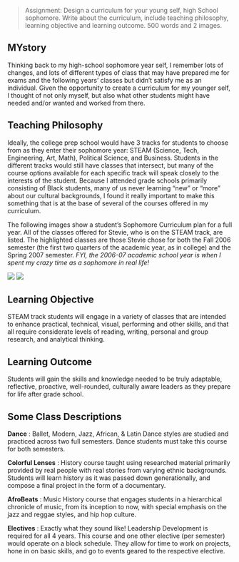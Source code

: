 > Assignment: Design a curriculum for your young self, high School sophomore. Write about the curriculum, include teaching philosophy, learning objective and learning outcome. 500 words and 2 images.

## MYstory

Thinking back to my high-school sophomore year self, I remember lots of changes, and lots of different types of class that may have prepared me for exams and the following years’ classes but didn’t satisfy me as an individual. Given the opportunity to create a curriculum for my younger self, I thought of not only myself, but also what other students might have needed and/or wanted and worked from there.

## Teaching Philosophy

Ideally, the college prep school would have 3 tracks for students to choose from as they enter their sophomore year: STEAM (Science, Tech, Engineering, Art, Math), Political Science, and Business. Students in the different tracks would still have classes that intersect, but many of the course options available for each specific track will speak closely to the interests of the student. Because I attended grade schools primarily consisting of Black students, many of us never learning “new” or “more” about our cultural backgrounds, I found it really important to make this something that is at the base of several of the courses offered in my curriculum.

The following images show a student’s Sophomore Curriculum plan for a full year. All of the classes offered for Stevie, who is on the STEAM track, are listed. The highlighted classes are those Stevie chose for both the Fall 2006 semester (the first two quarters of the academic year, as in college) and the Spring 2007 semester. *FYI, the 2006-07 academic school year is when I spent my crazy time as a sophomore in real life!*

![](1_Learner/img/StevieFallCurriculum.jpg)
![](1_Learner/img/StevieSpringCurriculum.jpg)

## Learning Objective

STEAM track students will engage in a variety of classes that are intended to enhance practical, technical, visual, performing and other skills, and that all require considerate levels of reading, writing, personal and group research, and analytical thinking.

## Learning Outcome

Students will gain the skills and knowledge needed to be truly adaptable, reflective, proactive, well-rounded, culturally aware leaders as they prepare for life after grade school.

## Some Class Descriptions

**Dance** : Ballet, Modern, Jazz, African, & Latin Dance styles are studied and practiced across two full semesters. Dance students must take this course for both semesters.

**Colorful Lenses** : History course taught using researched material primarily provided by real people with real stories from varying ethnic backgrounds. Students will learn history as it was passed down generationally, and compose a final project in the form of a documentary.

**AfroBeats** : Music History course that engages students in a hierarchical chronicle of music, from its inception to now, with special emphasis on the jazz and reggae styles, and hip hop culture.

**Electives** : Exactly what they sound like! Leadership Development is required for all 4 years. This course and one other elective (per semester) would operate on a block schedule. They allow for time to work on projects, hone in on basic skills, and go to events geared to the respective elective.
